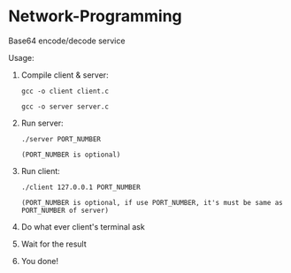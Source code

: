 # Network-Programming
Base64 encode/decode service

Usage:
1. Compile client & server:  

	``` 
    gcc -o client client.c  

    gcc -o server server.c  

    ```
2. Run server:  

	``` 
    ./server PORT_NUMBER  

    (PORT_NUMBER is optional)  

    ```
3. Run client:  

	```  
    ./client 127.0.0.1 PORT_NUMBER  

    (PORT_NUMBER is optional, if use PORT_NUMBER, it's must be same as PORT_NUMBER of server)  

    ```
4. Do what ever client's terminal ask
5. Wait for the result
6. You done!
